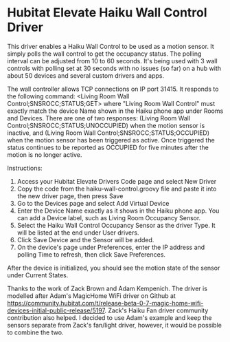# Hubitat Elevate Haiku Wall Control Driver
This driver enables a Haiku Wall Control to be used as a motion sensor. It simply polls the wall control to get the occupancy status. The polling interval can be adjusted from 10 to 60 seconds. It's being used with 3 wall controls with polling set at 30 seconds with no issues (so far) on a hub with about 50 devices and several custom drivers and apps.

The wall controller allows TCP connections on IP port 31415. It responds to the following command:
<Living Room Wall Control;SNSROCC;STATUS;GET>
where "Living Room Wall Control" must exactly match the device Name shown in the Haiku phone app under Rooms and Devices.
There are one of two responses:
(Living Room Wall Control;SNSROCC;STATUS;UNOCCUPIED)
when the motion sensor is inactive, and
(Living Room Wall Control;SNSROCC;STATUS;OCCUPIED)
when the motion sensor has been triggered as active. Once triggered the status continues to be reported as OCCUPIED for five minutes after the motion is no longer active.

Instructions:
1. Access your Hubitat Elevate Drivers Code page and select New Driver
2. Copy the code from the haiku-wall-control.groovy file and paste it into the new driver page, then press Save
3. Go to the Devices page and select Add Virtual Device
4. Enter the Device Name exactly as it shows in the Haiku phone app. You can add a Device label, such as Living Room Occupancy Sensor.
5. Select the Haiku Wall Control Occupancy Sensor as the driver Type. It will be listed at the end under User drivers.
6. Click Save Device and the Sensor will be added.
7. On the device's page under Preferences, enter the IP address and polling Time to refresh, then click Save Preferences. 

After the device is initialized, you should see the motion state of the sensor under Current States.

Thanks to the work of Zack Brown and Adam Kempenich. The driver is modelled after Adam's MagicHome WiFi driver on Github at https://community.hubitat.com/t/release-beta-0-7-magic-home-wifi-devices-initial-public-release/5197. Zack's Haiku Fan driver community contribution also helped. I decided to use Adam's example and keep the sensors separate from Zack's fan/light driver, however, it would be possible to combine the two.
